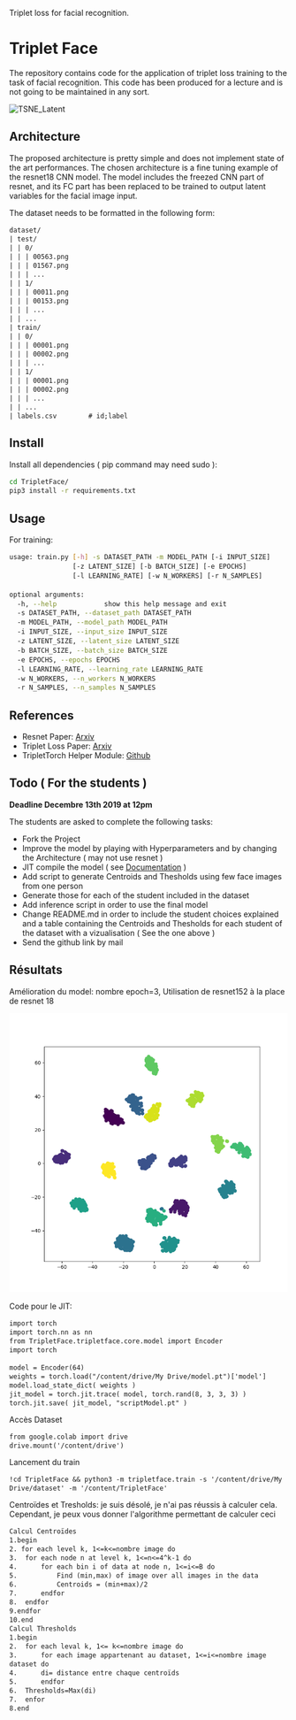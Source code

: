 Triplet loss for facial recognition.

# Triplet Face

The repository contains code for the application of triplet loss training to the
task of facial recognition. This code has been produced for a lecture and is not
going to be maintained in any sort.

![TSNE_Latent](TSNE_Latent.png)

## Architecture

The proposed architecture is pretty simple and does not implement state of the
art performances. The chosen architecture is a fine tuning example of the
resnet18 CNN model. The model includes the freezed CNN part of resnet, and its
FC part has been replaced to be trained to output latent variables for the
facial image input.

The dataset needs to be formatted in the following form:
```
dataset/
| test/
| | 0/
| | | 00563.png
| | | 01567.png
| | | ...
| | 1/
| | | 00011.png
| | | 00153.png
| | | ...
| | ...
| train/
| | 0/
| | | 00001.png
| | | 00002.png
| | | ...
| | 1/
| | | 00001.png
| | | 00002.png
| | | ...
| | ...
| labels.csv        # id;label
```

## Install

Install all dependencies ( pip command may need sudo ):
```bash
cd TripletFace/
pip3 install -r requirements.txt
```

## Usage

For training:
```bash
usage: train.py [-h] -s DATASET_PATH -m MODEL_PATH [-i INPUT_SIZE]
                [-z LATENT_SIZE] [-b BATCH_SIZE] [-e EPOCHS]
                [-l LEARNING_RATE] [-w N_WORKERS] [-r N_SAMPLES]

optional arguments:
  -h, --help            show this help message and exit
  -s DATASET_PATH, --dataset_path DATASET_PATH
  -m MODEL_PATH, --model_path MODEL_PATH
  -i INPUT_SIZE, --input_size INPUT_SIZE
  -z LATENT_SIZE, --latent_size LATENT_SIZE
  -b BATCH_SIZE, --batch_size BATCH_SIZE
  -e EPOCHS, --epochs EPOCHS
  -l LEARNING_RATE, --learning_rate LEARNING_RATE
  -w N_WORKERS, --n_workers N_WORKERS
  -r N_SAMPLES, --n_samples N_SAMPLES
```

## References

* Resnet Paper: [Arxiv](https://arxiv.org/pdf/1512.03385.pdf)
* Triplet Loss Paper: [Arxiv](https://arxiv.org/pdf/1503.03832.pdf)
* TripletTorch Helper Module: [Github](https://github.com/TowardHumanizedInteraction/TripletTorch)

## Todo ( For the students )

**Deadline Decembre 13th 2019 at 12pm**

The students are asked to complete the following tasks:
* Fork the Project
* Improve the model by playing with Hyperparameters and by changing the Architecture ( may not use resnet )
* JIT compile the model ( see [Documentation](https://pytorch.org/docs/stable/jit.html#torch.jit.trace) )
* Add script to generate Centroids and Thesholds using few face images from one person
* Generate those for each of the student included in the dataset
* Add inference script in order to use the final model
* Change README.md in order to include the student choices explained and a table containing the Centroids and Thesholds for each student of the dataset with a vizualisation ( See the one above )
* Send the github link by mail

## Résultats
Amélioration du model: nombre epoch=3, Utilisation de resnet152 à la place de resnet 18

![Visualization](vizualisation.png)

Code pour le JIT:

```
import torch
import torch.nn as nn
from TripletFace.tripletface.core.model import Encoder
import torch

model = Encoder(64)
weights = torch.load("/content/drive/My Drive/model.pt")['model']
model.load_state_dict( weights )
jit_model = torch.jit.trace( model, torch.rand(8, 3, 3, 3) )
torch.jit.save( jit_model, "scriptModel.pt" )
```
Accès Dataset

```
from google.colab import drive
drive.mount('/content/drive')
```
Lancement du train
```
!cd TripletFace && python3 -m tripletface.train -s '/content/drive/My Drive/dataset' -m '/content/TripletFace'
```

Centroïdes et Tresholds: je suis désolé, je n'ai pas réussis à calculer cela. Cependant, je peux vous donner l'algorithme permettant de calculer ceci
```
Calcul Centroïdes
1.begin
2. for each level k, 1<=k<=nombre image do
3. 	for each node n at level k, 1<=n<=4^k-1 do
4.		for each bin i of data at node n, 1<=i<=B do
5.			Find (min,max) of image over all images in the data
6.			Centroids = (min+max)/2
7.		endfor
8.	endfor
9.endfor
10.end
Calcul Thresholds
1.begin
2.	for each leval k, 1<= k<=nombre image do
3.		for each image appartenant au dataset, 1<=i<=nombre image dataset do
4.		di= distance entre chaque centroïds
5.		endfor
6.	Thresholds=Max(di)
7.	enfor
8.end 

```

